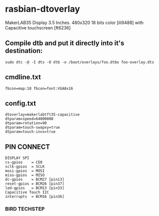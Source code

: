 # rasbian-dtoverlay
MakerLAB35 Display 3.5 Inches. 480x320 18 bits color [ili9488] with Capacitive touchscreen [ft6236] 

## Compile dtb and put it directly into it's destination:
~~~~
sudo dtc -@ -I dts -O dtb -o /boot/overlays/foo.dtbo foo-overlay.dts
~~~~
## cmdline.txt
~~~~
fbcon=map:10 fbcon=font:VGA8x16
~~~~
## config.txt
~~~~
dtoverlay=makerlabtft35-capacitive
dtparam=speed=64000000
dtparam=rotation=90
dtparam=touch-swapxy=true
dtparam=touch-invx=true
~~~~

## PIN CONNECT
~~~~
DISPLAY SPI
cs-gpios    = CE0
sclk-gpios  = SCLK
mosi-gpios  = MOSI
miso-gpios  = MISO
dc-gpios    = BCM27 [pin13]
reset-gpios = BCM26 [pin37]
led-gpios   = BCM13 [pin33]
Capacitive Touch I2C
interrupts  = BCM16 [pin36]
~~~~
### BIRD TECHSTEP
